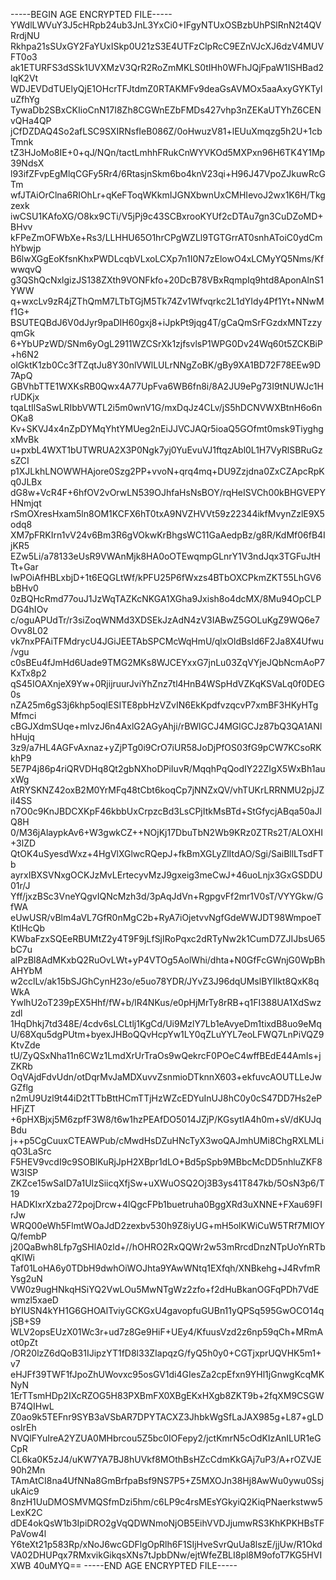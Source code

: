 -----BEGIN AGE ENCRYPTED FILE-----
YWdlLWVuY3J5cHRpb24ub3JnL3YxCi0+IFgyNTUxOSBzbUhPSlRnN2t4QVRrdjNU
Rkhpa21sSUxGY2FaYUxISkp0U21zS3E4UTFzClpRcC9EZnVJcXJ6dzV4MUVFT0o3
ak1ETURFS3dSSk1UVXMzV3QrR2RoZmMKLS0tIHh0WFhJQjFpaW1ISHBad2lqK2Vt
WDJEVDdTUElyQjE1OHcrTFJtdmZ0RTAKMFv9deaGsAVMOx5aaAxyGYKTyluZfhYg
TywaDb2SBxCKIioCnN17I8Zh8CGWnEZbFMDs427vhp3nZEKaUTYhZ6CENvQHa4QP
jCfDZDAQ4So2afLSC9SXIRNsfIeB086Z/0oHwuzV81+lEUuXmqzg5h2U+1cbTmnk
tZ3HJoMo8IE+0+qJ/NQn/tactLmhhFRukCnWYVKOd5MXPxn96H6TK4Y1Mp39NdsX
l93ifZFvpEgMlqCGFy5Rr4/6RtasjnSkm6bo4knV23qi+H96J47VpoZJkuwRcGTm
wfJTAiOrClna6RIOhLr+qKeFToqWKkmIJGNXbwnUxCMHIevoJ2wx1K6H/Tkgzexk
iwCSU1KAfoXG/O8kx9CTi/V5jPj9c43SCBxrooKYUf2cDTAu7gn3CuDZoMD+BHvv
kFPeZmOFWbXe+Rs3/LLHHU65O1hrCPgWZLl9TGTGrrAT0snhAToiC0ydCmhYbwjp
B6lwXGgEoKfsnKhxPWDLcqbVLxoLCXp7n1I0N7zElowO4xLCMyYQ5Nms/KfwwqvQ
g3QShQcNxlgizJS138ZXth9VONFkfo+20DcB78VBxRqmpIq9htd8AponAlnS1YWW
q+wxcLv9zR4jZThQmM7LTbTGjM5Tk74Zv1Wfvqrkc2L1dYIdy4Pf1Yt+NNwMf1G+
BSUTEQBdJ6V0dJyr9paDIH60gxj8+iJpkPt9jqg4T/gCaQmSrFGzdxMNTzzyqmGk
6+YbUPzWD/SNm6yOgL2911WZCSrXk1zjfsvlsP1WPG0Dv24Wq60t5ZCKBiP+h6N2
olGktK1zb0Cc3fTZqtJu8Y30nlVWlLULrNNgZoBK/gBy9XA1BD72F78EEw9D7ApQ
GBVhbTTE1WXKsRB0Qwx4A77UpFva6WB6fn8i/8A2JU9ePg73I9tNUWJc1HrUDKjx
tqaLtIlSaSwLRIbbVWTL2i5m0wnV1G/mxDqJz4CLv/jS5hDCNVWXBtnH6o6nOKa8
Kv+SKVJ4x4nZpDYMqYhtYMUeg2nEiJJVCJAQr5ioaQ5GOfmt0msk9TiyghgxMvBk
u+pxbL4WXT1bUTWRUA2X3P0Ngk7yj0YuEvuVJ1ftqzAbl0L1H7VyRlSBRuGzsZCI
p1XJLkhLNOWWHAjore0Szg2PP+vvoN+qrq4mq+DU9Zzjdna0ZxCZApcRpKq0JLBx
dG8w+VcR4F+6hfOV2vOrwLN539OJhfaHsNsBOY/rqHeISVCh00kBHGVEPYHNmjqt
rSmOXresHxam5ln8OM1KCFX6hT0txA9NVZHVVt59z22344ikfMvynZzlE9X5odq8
XM7pFRKIrn1vV24v6Bm3R6gVOkwKrBhgsWC11GaAedpBz/g8R/KdMf06fB4IjKR5
EZw5Li/a78133eUsR9VWAnMjk8HA0oOTEwqmpGLnrY1V3ndJqx3TGFuJtHTt+Gar
IwPOiAfHBLxbjD+1t6EQGLtWf/kPFU25P6fWxzs4BTbOXCPkmZKT55LhGV6bBHv0
0zBQHcRmd77ouJ1JzWqTAZKcNKGA1XGha9Jxish8o4dcMX/8Mu94OpCLPDG4hIOv
c/oguAPUdTr/r3siZoqWNMd3XDSEkJzAdN4zV3IABwZ5GOLuKgZ9WQ6e7Ovv8L02
vk7nxPFAiTFMdrycU4JGiJEETAbSPCMcWqHmU/qlxOldBsId6F2Ja8X4Ufwu/vgu
c0sBEu4fJmHd6Uade9TMG2MKs8WJCEYxxG7jnLu03ZqVYjeJQbNcmAoP7KxTx8p2
qS45IOAXnjeX9Yw+0RjijruurJviYhZnz7tl4HnB4WSpHdVZKqKSVaLq0f0DEG0s
nZA25m6gS3j6khp5oqlESITE8pbHzVZvIN6EkKpdfvzqcvP7xmBF3HKyHTgMfmci
cBGJXdmSUqe+mIvzJ6n4AxlG2AGyAhji/rBWlGCJ4MGlGCJz87bQ3QA1ANlhHujq
3z9/a7HL4AGFvAxnaz+yZjPTg0i9CrO7iUR58JoDjPfOS03fG9pCW7KCsoRKkhP9
5E7P4j86p4riQRVDHq8Qt2gbNXhoDPiIuvR/MqqhPqQodIY22ZIgX5WxBh1auxWg
AtRYSKNZ42oxB2M0YrMFq48tCbt6koqCp7jNNZxQV/vhTUKrLRRNMU2pjJZiI4SS
n7O0c9KnJBDCXKpF46kbbUxCrpzcBd3LsCPjItkMsBTd+StGfycjABqa50aJlQ8H
0/M36jAlaypkAv6+W3gwkCZ++NOjKj17DbuTbN2Wb9KRz0ZTRs2T/ALOXHI+3lZD
QtOK4uSyesdWxz+4HgVlXGlwcRQepJ+fkBmXGLyZlItdAO/Sgi/SaiBllLTsdFTb
ayrxIBXSVNxgOCKJzMvLErtecyvMzJ9gxeig3meCwJ+46uoLnjx3GxGSDDU01r/J
Yff/jxzBSc3VneYQgvIQNcMzh3d/3pAqJdVn+RgpgvFf2mr1V0sT/VYYGkw/GfWA
eUwUSR/vBlm4aVL7GfR0nMgC2b+RyA7iOjetvvNgfGdeWWJDT98WmpoeTKtlHcQb
KWbaFzxSQEeRBUMtZ2y4T9F9jLfSjIRoPqxc2dRTyNw2k1CumD7ZJIJbsU65bC7u
alPzBl8AdMKxbQ2RuOvLWt+yP4VTOg5AolWhi/dhta+N0GfFcGWnjG0WpBhAHYbM
w2cclLv/ak15bSJGhCynH23o/e5uo78YDR/JYvZ3J96dqUMslBYIIkt8QxK8qWkA
YwlhU2oT239pEX5Hhf/fW+b/lR4NKus/e0pHjMrTy8rRB+q1FI388UA1XdSwzzdl
1HqDhkj7td348E/4cdv6sLCLtlj1KgCd/Ui9MzlY7Lb1eAvyeDm1tixdB8uo9eMq
U/68Xqu5dgPUtm+byexJHBoQQvHcpYw1LY0qZLuYYL7eoLFWQ7LnPiVQZ9KtvZde
tU/ZyQSxNha11n6CWz1LmdXrUrTraOs9wQekrcF0POeC4wffBEdE44AmIs+jZKRb
OqVAjdFdvUdn/otDqrMvJaMDXuvvZsnmioDTknnX603+ekfuvcAOUTLLeJwGZflg
n2mU9Uzl9t44iD2tTTbBttHCmTTjHzWZcEDYuInUJ8hC0y0cS47DD7Hs2ePHFjZT
+6pHXBjxj5M6zpfF3W8/t6w1hzPEAfDO5014JZjP/KGsytIA4h0m+sV/dKUJqBdu
j++p5CgCuuxCTEAWPub/cMwdHsDZuHNcTyX3woQAJmhUMi8ChgRXLMLiqO3LaSrc
F5HEV9vcdI9c9SOBlKuRjJpH2XBpr1dLO+Bd5pSpb9MBbcMcDD5nhluZKF8W3ISP
ZKZce15wSaID7a1UlzSiicqXfjSw+uXWuOSQ2Oj3B3ys41T847kb/5OsN3p6/T19
HADKIxrXzba272pojDrcw+4lQgcFPb1buetruha0BggXRd3uXNNE+FXau69FIrJw
WRQ00eWh5FlmtWOaJdD2zexbv530h9Z8iyUG+mH5olKWiCuW5TRf7MIOYQ/fembP
j20QaBwh8Lfp7gSHlA0zld+//hOHRO2RxQQWr2w53mRrcdDnzNTpUoYnRTbqKIWi
Taf01LoHA6y0TDbH9dwhOiWOJhta9YAwWNtq1EXfqh/XNBkehg+J4RvfmRYsg2uN
VW0z9ugHNkqHSiYQ2VwLOu5MwNTgWz2zfo+f2dHuBkanOGFqPDh7VdEwmzl5xaeD
bYIUSN4kYH1G6GHOAlTviyGCKGxU4gavopfuGUBn11yQPSq595GwOCO14qjSB+S9
WLV2opsEUzX01Wc3r+ud7z8Ge9HiF+UEy4/KfuusVzd2z6np59qCh+MRmAot0pZt
/OR20lzZ6dQoB31IJipzYT1fD8l33ZIapqzG/fyQ5h0y0+CGTjxprUQVHK5m1+v7
eHJFf39TWF1fJpoZhUWovxc95osGV1di4GIesZa2cpEfxn9YHl1jGnwgKcqMKNyN
1ErTTsmHDp2IXcRZOG5H83PXBmFX0XBgEKxHXgb8ZKT9b+2fqXM9CSGWB74QIHwL
Z0ao9k5TEFnr9SYB3aVSbAR7DPYTACXZ3JhbkWgSfLaJAX985g+L87+gLDosIrEh
NVQlFYuIreA2YZUA0MHbrcou5Z5bc0IOFepy2/jctKmrN5cOdKIzAnILUR1eGCpR
CL6ka0K5zJ4/uKW7YA7BJ8hUVkf8MOthBsHZcCdmKkGAj7uP3/A+rOZVJE90h2Mn
TAmAtCI8na4UfNNa8GmBrfpaBsf9NS7P5+Z5MXOJn38Hj8AwWu0ywu0SsjukAic9
8nzH1UuDMOSMVMQSfmDzi5hm/c6LP9c4rsMEsYGkyiQ2KiqPNaerkstww5LexK2C
dDE4okQsW1b3IpiDRO2gVqQDWNmoNjOB5EihVVDJjumwRS3KhKPKHBsTFPaVow4l
Y6teXt21p583Rp/xNoJ6wcGDFlgOpRlh6F1SIjHveSvrQuUa8lszE/jjUw/R1Okd
VA02DHUPqx7RMxvikGikqsXNs7tJpbDNw/ejtWfeZBLI8pl8M9ofoT7KG5HVIXWB
40uMYQ==
-----END AGE ENCRYPTED FILE-----
